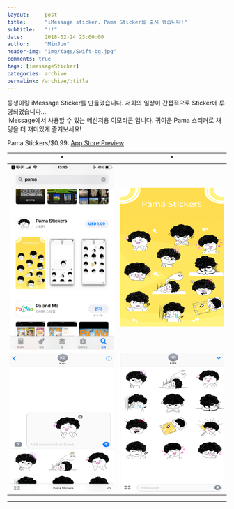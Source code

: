 ```yaml
---
layout:     post
title:      "iMessage sticker. Pama Sticker를 출시 했습니다!"
subtitle:   "!!"
date:       2018-02-24 23:00:00
author:     "MinJun"
header-img: "img/tags/Swift-bg.jpg"
comments: true 
tags: [imessageSticker]
categories: archive
permalink: /archive/:title
---
```


동생이랑 iMessage Sticker를 만들었습니다. 저희의 일상이 간접적으로 Sticker에 투영되었습니다...  <br>
iMessage에서 사용할 수 있는 메신저용 이모티콘 입니다. 귀여운 Pama 스티커로 채팅을 더 재미있게 즐겨보세요! <br>

Pama Stickers/$0.99: [App Store Preview](https://itunes.apple.com/us/app/pama-stickers/id1352403852?platform=iphone&preserveScrollPosition=true&platform=iphone#platform/iphone&platform=iphone)


| * | * | 
| :--: | :--: |
| ![screen](/img/posts/imessage_Sticker.PNG) | ![screen](/img/posts/imessage_Sticker-1.png) | 
| ![screen](/img/posts/imessage_Sticker-2.png) | ![screen](/img/posts/imessage_Sticker-3.png) |  <br>

---





